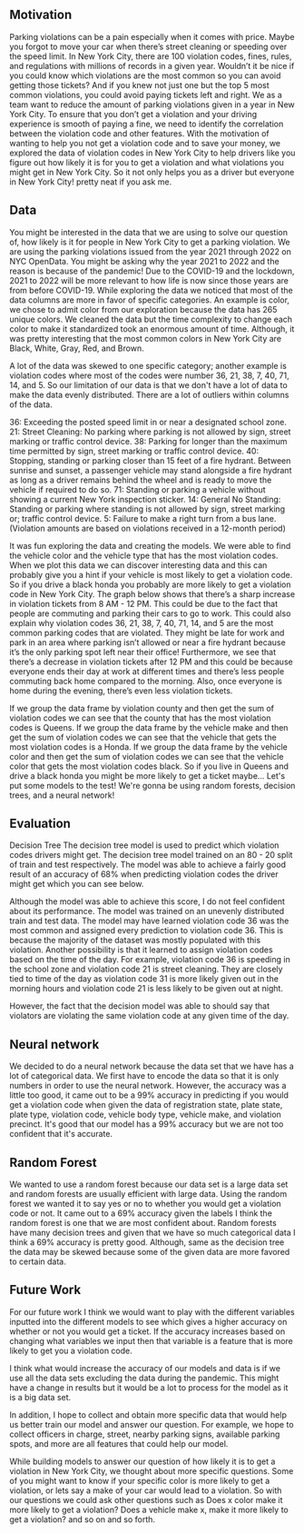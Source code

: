 ## Motivation
Parking violations can be a pain especially when it comes with price. Maybe you forgot to move your car when there’s street cleaning or speeding over the speed limit. In New York City, there are 100 violation codes, fines, rules, and regulations with millions of records in a given year. Wouldn’t it be nice if you could know which violations are the most common so you can avoid getting those tickets? And if you knew not just one but the top 5 most common violations, you could avoid paying tickets left and right. We as a team want to reduce the amount of parking violations given in a year in New York City. To ensure that you don’t get a violation and your driving experience is smooth of paying a fine, we need to identify the correlation between the violation code and other features. With the motivation of wanting to help you not get a violation code and to save your money, we explored the data of violation codes in New York City to help drivers like you figure out how likely it is for you to get a violation and what violations you might get in New York City. So it not only helps you as a driver but everyone in New York City! pretty neat if you ask me. 

## Data
You might be interested in the data that we are using to solve our question of, how likely is it for people in New York City to get a parking violation. We are using the parking violations issued from the year 2021 through 2022 on NYC OpenData. You might be asking why the year 2021 to 2022 and the reason is because of the pandemic! Due to the COVID-19 and the lockdown, 2021 to 2022 will be more relevant to how life is now since those years are from before COVID-19. While exploring the data we noticed that most of the data columns are more in favor of specific categories. An example is color, we chose to admit color from our exploration because the data has 265 unique colors. We cleaned the data but the time complexity to change each color to make it standardized took an enormous amount of time. Although, it was pretty interesting that the most common colors in New York City are Black, White, Gray, Red, and Brown. 

A lot of the data was skewed to one specific category; another example is violation codes where most of the codes were number 36, 21, 38, 7, 40, 71, 14, and 5. So our limitation of our data is that we don't have a lot of data to make the data evenly distributed. There are a lot of outliers within columns of the data.

36: Exceeding the posted speed limit in or near a designated school zone.
21: Street Cleaning: No parking where parking is not allowed by sign, street marking or traffic control device.
38: Parking for longer than the maximum time permitted by sign, street marking or traffic control device.
40: Stopping, standing or parking closer than 15 feet of a fire hydrant. Between sunrise and sunset, a passenger vehicle may stand alongside a fire hydrant as long as a driver remains behind the wheel and is ready to move the vehicle if required to do so.
71: Standing or parking a vehicle without showing a current New York inspection sticker.
14: General No Standing: Standing or parking where standing is not allowed by sign, street marking or; traffic control device.
5: Failure to make a right turn from a bus lane. (Violation amounts are based on violations received in a 12-month period)

It was fun exploring the data and creating the models. We were able to find the vehicle color and the vehicle type that has the most violation codes. When we plot this data we can discover interesting data and this can probably give you a hint if your vehicle is most likely to get a violation code. So if you drive a black honda you probably are more likely to get a violation code in New York City. 
The graph below shows that there’s a sharp increase in violation tickets from 8 AM - 12 PM. This could be due to the fact that people are commuting and parking their cars to go to work. This could also explain why violation codes 36, 21, 38, 7, 40, 71, 14, and 5 are the most common parking codes that are violated. They might be late for work and park in an area where parking isn’t allowed or near a fire hydrant because it’s the only parking spot left near their office! Furthermore, we see that there’s a decrease in violation tickets after 12 PM and this could be because everyone ends their day at work at different times and there’s less people commuting back home compared to the morning. Also, once everyone is home during the evening, there’s even less violation tickets. 

If we group the data frame by violation county and then get the sum of violation codes we can see that the county that has the most violation codes is Queens. If we group the data frame by the vehicle make and then get the sum of violation codes we can see that the vehicle that gets the most violation codes is a Honda. If we group the data frame by the vehicle color and then get the sum of violation codes we can see that the vehicle color that gets the most violation codes black.
So if you live in Queens and drive a black honda you might be more likely to get a ticket maybe… Let's put some models to the test! We're gonna be using random forests, decision trees, and a neural network!

## Evaluation
Decision Tree
The decision tree model is used to predict which violation codes drivers might get. The decision tree model trained on an 80 - 20 split of train and test respectively. The model was able to achieve a fairly good result of an accuracy of 68% when predicting violation codes the driver might get which you can see below. 

Although the model was able to achieve this score, I do not feel confident about its performance. The model was trained on an unevenly distributed train and test data. The model may have learned violation code 36 was the most common and assigned every prediction to violation code 36. This is because the majority of the dataset was mostly populated with this violation. Another possibility is that it learned to assign violation codes based on the time of the day. For example, violation code 36 is speeding in the school zone and violation code 21 is street cleaning. They are closely tied to time of the day as violation code 31 is more likely given out in the morning hours and violation code 21 is less likely to be given out at night.  

However, the fact that the decision model was able to should say that violators are violating the same violation code at any given time of the day.


## Neural network
We decided to do a neural network because the data set that we have has a lot of categorical data. We first have to encode the data so that it is only numbers in order to use the neural network. However, the accuracy was a little too good, it came out to be a 99% accuracy in predicting if you would get a violation code when given the data of registration state, plate state, plate type, violation code, vehicle body type, vehicle make, and violation precinct. It's good that our model has a 99% accuracy but we are not too confident that it's accurate. 


## Random Forest
We wanted to use a random forest because our data set is a large data set and random forests are usually efficient with large data. Using the random forest we wanted it to say yes or no to whether you would get a violation code or not.  It came out to a 69% accuracy given the labels I think the random forest is one that we are most confident about. Random forests have many decision trees and given that we have so much categorical data I think a 69% accuracy is pretty good. Although, same as the decision tree the data may be skewed because some of the given data are more favored to certain data. 

## Future Work
For our future work I think we would want to play with the different variables inputted into the different models to see which gives a higher accuracy on whether or not you would get a ticket. If the accuracy increases based on changing what variables we input then that variable is a feature that is more likely to get you a violation code. 

I think what would increase the accuracy of our models and data is if we use all the data sets excluding the data during the pandemic. This might have a change in results but it would be a lot to process for the model as it is a big data set.

In addition, I hope to collect and obtain more specific data that would help us better train our model and answer our question. For example, we hope to collect officers in charge, street, nearby parking signs, available parking spots, and more are all features that could help our model.

While building models to answer our question of how likely it is to get a violation in New York City, we thought about more specific questions. Some of you might want to know if your specific color is more likely to get a violation, or lets say a make of your car would lead to a violation. So with our questions we could ask other questions such as 
Does x color make it more likely to get a violation?
Does a vehicle make x, make it more likely to get a violation? 
and so on and so forth. 



